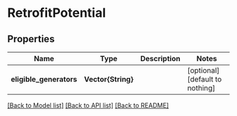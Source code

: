 # RetrofitPotential


## Properties
Name | Type | Description | Notes
------------ | ------------- | ------------- | -------------
**eligible_generators** | **Vector{String}** |  | [optional] [default to nothing]


[[Back to Model list]](../README.md#models) [[Back to API list]](../README.md#api-endpoints) [[Back to README]](../README.md)



